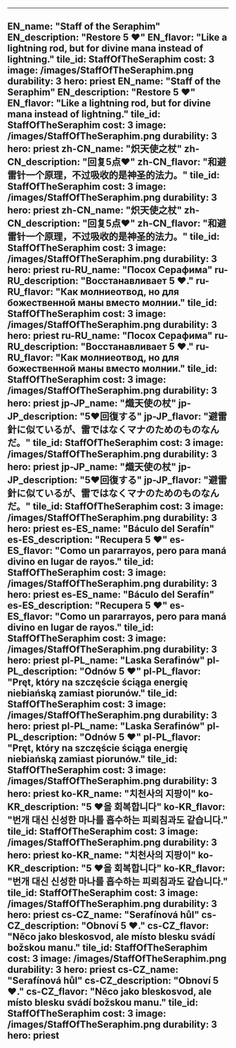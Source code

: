 ---

EN_name: "Staff of the Seraphim"
EN_description: "Restore 5 ❤️"
EN_flavor: "Like a lightning rod, but for divine mana instead of lightning."
tile_id: StaffOfTheSeraphim
cost: 3
image: /images/StaffOfTheSeraphim.png
durability: 3
hero: priest
EN_name: "Staff of the Seraphim"
EN_description: "Restore 5 ❤️"
EN_flavor: "Like a lightning rod, but for divine mana instead of lightning."
tile_id: StaffOfTheSeraphim
cost: 3
image: /images/StaffOfTheSeraphim.png
durability: 3
hero: priest
zh-CN_name: "炽天使之杖"
zh-CN_description: "回复5点❤️"
zh-CN_flavor: "和避雷针一个原理，不过吸收的是神圣的法力。"
tile_id: StaffOfTheSeraphim
cost: 3
image: /images/StaffOfTheSeraphim.png
durability: 3
hero: priest
zh-CN_name: "炽天使之杖"
zh-CN_description: "回复5点❤️"
zh-CN_flavor: "和避雷针一个原理，不过吸收的是神圣的法力。"
tile_id: StaffOfTheSeraphim
cost: 3
image: /images/StaffOfTheSeraphim.png
durability: 3
hero: priest
ru-RU_name: "Посох Серафима"
ru-RU_description: "Восстанавливает 5 ❤️."
ru-RU_flavor: "Как молниеотвод, но для божественной маны вместо молнии."
tile_id: StaffOfTheSeraphim
cost: 3
image: /images/StaffOfTheSeraphim.png
durability: 3
hero: priest
ru-RU_name: "Посох Серафима"
ru-RU_description: "Восстанавливает 5 ❤️."
ru-RU_flavor: "Как молниеотвод, но для божественной маны вместо молнии."
tile_id: StaffOfTheSeraphim
cost: 3
image: /images/StaffOfTheSeraphim.png
durability: 3
hero: priest
jp-JP_name: "熾天使の杖"
jp-JP_description: "5❤️回復する"
jp-JP_flavor: "避雷針に似ているが、雷ではなくマナのためのものなんだ。"
tile_id: StaffOfTheSeraphim
cost: 3
image: /images/StaffOfTheSeraphim.png
durability: 3
hero: priest
jp-JP_name: "熾天使の杖"
jp-JP_description: "5❤️回復する"
jp-JP_flavor: "避雷針に似ているが、雷ではなくマナのためのものなんだ。"
tile_id: StaffOfTheSeraphim
cost: 3
image: /images/StaffOfTheSeraphim.png
durability: 3
hero: priest
es-ES_name: "Báculo del Serafín"
es-ES_description: "Recupera 5 ❤️"
es-ES_flavor: "Como un pararrayos, pero para maná divino en lugar de rayos."
tile_id: StaffOfTheSeraphim
cost: 3
image: /images/StaffOfTheSeraphim.png
durability: 3
hero: priest
es-ES_name: "Báculo del Serafín"
es-ES_description: "Recupera 5 ❤️"
es-ES_flavor: "Como un pararrayos, pero para maná divino en lugar de rayos."
tile_id: StaffOfTheSeraphim
cost: 3
image: /images/StaffOfTheSeraphim.png
durability: 3
hero: priest
pl-PL_name: "Laska Serafinów"
pl-PL_description: "Odnów 5 ❤️"
pl-PL_flavor: "Pręt, który na szczęście ściąga energię niebiańską zamiast piorunów."
tile_id: StaffOfTheSeraphim
cost: 3
image: /images/StaffOfTheSeraphim.png
durability: 3
hero: priest
pl-PL_name: "Laska Serafinów"
pl-PL_description: "Odnów 5 ❤️"
pl-PL_flavor: "Pręt, który na szczęście ściąga energię niebiańską zamiast piorunów."
tile_id: StaffOfTheSeraphim
cost: 3
image: /images/StaffOfTheSeraphim.png
durability: 3
hero: priest
ko-KR_name: "치천사의 지팡이"
ko-KR_description: "5 ❤️을 회복합니다"
ko-KR_flavor: "번개 대신 신성한 마나를 흡수하는 피뢰침과도 같습니다."
tile_id: StaffOfTheSeraphim
cost: 3
image: /images/StaffOfTheSeraphim.png
durability: 3
hero: priest
ko-KR_name: "치천사의 지팡이"
ko-KR_description: "5 ❤️을 회복합니다"
ko-KR_flavor: "번개 대신 신성한 마나를 흡수하는 피뢰침과도 같습니다."
tile_id: StaffOfTheSeraphim
cost: 3
image: /images/StaffOfTheSeraphim.png
durability: 3
hero: priest
cs-CZ_name: "Serafínová hůl"
cs-CZ_description: "Obnoví 5 ❤️."
cs-CZ_flavor: "Něco jako bleskosvod, ale místo blesku svádí božskou manu."
tile_id: StaffOfTheSeraphim
cost: 3
image: /images/StaffOfTheSeraphim.png
durability: 3
hero: priest
cs-CZ_name: "Serafínová hůl"
cs-CZ_description: "Obnoví 5 ❤️."
cs-CZ_flavor: "Něco jako bleskosvod, ale místo blesku svádí božskou manu."
tile_id: StaffOfTheSeraphim
cost: 3
image: /images/StaffOfTheSeraphim.png
durability: 3
hero: priest
---